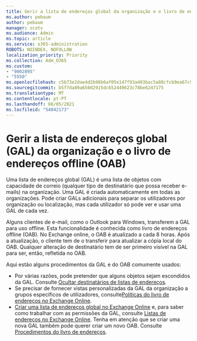 ```yaml
---
title: Gerir a lista de endereços global da organização e o livro de endereços offline
ms.author: pebaum
author: pebaum
manager: scotv
ms.audience: Admin
ms.topic: article
ms.service: o365-administration
ROBOTS: NOINDEX, NOFOLLOW
localization_priority: Priority
ms.collection: Adm_O365
ms.custom:
- "9002895"
- "5550"
ms.openlocfilehash: c5b73e2dae4d2b98b6af05e147f93a493bac5a88cfcb9ea67c979264aba34ceb
ms.sourcegitcommit: b5f7da89a650d2915dc652449623c78be6247175
ms.translationtype: MT
ms.contentlocale: pt-PT
ms.lasthandoff: 08/05/2021
ms.locfileid: "54042173"
---
```

# <a name="managing-organization-global-address-list-gal-and-offline-address-book-oab"></a>Gerir a lista de endereços global (GAL) da organização e o livro de endereços offline (OAB)

Uma lista de endereços global (GAL) é uma lista de objetos com capacidade de correio (qualquer tipo de destinatário que possa receber e-mails) na organização. Uma GAL é criada automaticamente em todas as organizações. Pode criar GALs adicionais para separar os utilizadores por organização ou localização, mas cada utilizador só pode ver e usar uma GAL de cada vez.

Alguns clientes de e-mail, como o Outlook para Windows, transferem a GAL para uso offline. Esta funcionalidade é conhecida como livro de endereços offline (OAB). No Exchange online, o OAB é atualizado a cada 8 horas. Após a atualização, o cliente tem de o transferir para atualizar a cópia local do OAB. Qualquer alteração de destinatário tem de ser primeiro visível na GAL para ser, então, refletida no OAB.

Aqui estão alguns procedimentos da GAL e do OAB comumente usados:

- Por várias razões, pode pretender que alguns objetos sejam escondidos da GAL. Consulte [Ocultar destinatários de listas de endereços](https://docs.microsoft.com/exchange/address-books/address-lists/manage-address-lists#hide-recipients-from-address-lists).
- Se precisar de fornecer vistas personalizadas da GAL da organização a grupos específicos de utilizadores, consulte[Políticas do livro de endereços no Exchange Online](https://docs.microsoft.com/exchange/address-books/address-book-policies/address-book-policies).
- [Criar uma lista de endereços global no Exchange Online](https://docs.microsoft.com/exchange/address-books/address-lists/create-global-address-list) e, para saber como trabalhar com as permissões da GAL, consulte [Listas de endereços no Exchange Online](https://docs.microsoft.com/exchange/address-books/address-lists/address-lists). Tenha em atenção que se criar uma nova GAL também pode querer criar um novo OAB. Consulte [Procedimentos do livro de endereços](https://docs.microsoft.com/exchange/address-books/offline-address-books/offline-address-book-procedures).
